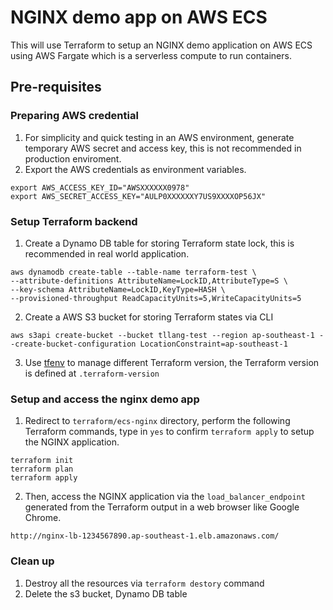 NGINX demo app on AWS ECS
=====
This will use Terraform to setup an NGINX demo application on AWS ECS using AWS Fargate which is a serverless compute to run containers.

## Pre-requisites
### Preparing AWS credential
1. For simplicity and quick testing in an AWS environment, generate temporary AWS secret and access key, this is not recommended in production enviroment.
2. Export the AWS credentials as environment variables.
```
export AWS_ACCESS_KEY_ID="AWSXXXXXX0978"
export AWS_SECRET_ACCESS_KEY="AULP0XXXXXXY7US9XXXXOP56JX"
```

### Setup Terraform backend
1. Create a Dynamo DB table for storing Terraform state lock, this is recommended in real world application.
```
aws dynamodb create-table --table-name terraform-test \
--attribute-definitions AttributeName=LockID,AttributeType=S \
--key-schema AttributeName=LockID,KeyType=HASH \
--provisioned-throughput ReadCapacityUnits=5,WriteCapacityUnits=5
```
2. Create a AWS S3 bucket for storing Terraform states via CLI
```
aws s3api create-bucket --bucket tllang-test --region ap-southeast-1 --create-bucket-configuration LocationConstraint=ap-southeast-1
```
3. Use [tfenv](https://github.com/tfutils/tfenv) to manage different Terraform version, the Terraform version is defined at `.terraform-version`

### Setup and access the nginx demo app
1. Redirect to `terraform/ecs-nginx` directory, perform the following Terraform commands, type in `yes` to confirm `terraform apply` to setup the NGINX application.
```
terraform init
terraform plan
terraform apply
```
2. Then, access the NGINX application via the `load_balancer_endpoint` generated from the Terraform output in a web browser like Google Chrome.
```
http://nginx-lb-1234567890.ap-southeast-1.elb.amazonaws.com/
```

### Clean up
1. Destroy all the resources via `terraform destory` command
2. Delete the s3 bucket, Dynamo DB table